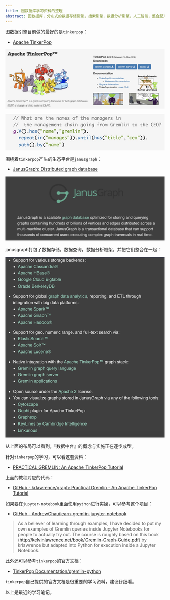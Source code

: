 ```yaml
---
title: 图数据库学习资料的整理
abstract: 图数据库，分布式的数据存储引擎，搜索引擎，数据分析引擎，人工智能，整合起来了数据中台的概念。
---
```




图数据引擎目前做的最好的是`tinkerpop`：

* [Apache TinkerPop](http://tinkerpop.apache.org/)

![](https://raw.githubusercontent.com/liweinan/blogpic2019/master/data/apr01/69419A2C-B1C3-44CD-A9A4-A4856A3CBF5E.png)

![](https://raw.githubusercontent.com/liweinan/blogpic2019/master/data/apr01/EF638C42-C3B9-4E38-BD03-C6EF83F39C08.png)

围绕着`tinkerpop`产生的生态平台是`janusgraph`：

* [JanusGraph: Distributed graph database](https://janusgraph.org/)

![](https://raw.githubusercontent.com/liweinan/blogpic2019/master/data/apr01/2F8CD4F5-6C3A-433A-B405-51FC75E5A43C.png)

janusgraph打包了数据存储，数据查询，数据分析框架，并把它们整合在一起：

![](https://raw.githubusercontent.com/liweinan/blogpic2019/master/data/apr01/5EB05085-2AD8-475F-90F1-FC4BDDAD1CCA.png)

从上面的布局可以看到，『数据中台』的概念与实施正在逐步成型。

针对`tinkerpop`的学习，可以看这套资料：

* [PRACTICAL GREMLIN: An Apache TinkerPop Tutorial](http://kelvinlawrence.net/book/Gremlin-Graph-Guide.html#air)

上面的教程对应的代码：

* [GitHub - krlawrence/graph: Practical Gremlin - An Apache TinkerPop Tutorial](https://github.com/krlawrence/graph)

如果要在`jupyter-notebook`里面使用`python`进行实操，可以参考这个项目：

* [GitHub - AndrewChau/learn-gremlin-jupyter-notebook](https://github.com/AndrewChau/learn-gremlin-jupyter-notebook)

> As a believer of learning through examples, I have decided to put my own examples of Gremlin queries inside Jupyter Notebooks for people to actually try out. The course is roughly based on this book (http://kelvinlawrence.net/book/Gremlin-Graph-Guide.pdf) by krlawrence but adapted into Python for execution inside a Jupyter Notebook.

此外还可以参考`tinkerpop`的官方文档：

* [TinkerPop Documentation/gremlin-python](http://tinkerpop.apache.org/docs/current/reference/#gremlin-python)

`tinkerpop`自己提供的官方文档是很重要的学习资料，建议仔细看。

以上是最近的学习笔记。






